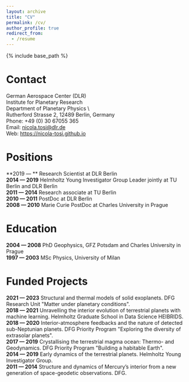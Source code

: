 ```yaml
---
layout: archive
title: "CV"
permalink: /cv/
author_profile: true
redirect_from:
  - /resume
---
```


{% include base_path %}

Contact
======
German Aerospace Center (DLR) \
Institute for Planetary Research \
Department of Planetary Physics \    
Rutherford Strasse 2, 12489 Berlin, Germany \
Phone: +49 (0) 30 67055 365 \
Email: nicola.tosi@dlr.de \
Web: https://nicola-tosi.github.io

Positions
======
**2019 —     **  Research Scientist at DLR Berlin \
**2014 — 2019**  Helmholtz Young Investigator Group Leader jointly at TU Berlin and DLR Berlin \
**2011 — 2014**  Research associate at TU Berlin \
**2010 — 2011**  PostDoc at DLR Berlin \
**2008 — 2010**  Marie Curie PostDoc at Charles University in Prague

Education
======
**2004 — 2008**  PhD Geophysics, GFZ Potsdam and Charles University in Prague \
**1997 — 2003**  MSc Physics, University of Milan

Funded Projects
======
**2021 — 2023** Structural and thermal models of solid exoplanets. DFG Research Unit "Matter under planetary conditions". \
**2018 — 2021** Unravelling the interior evolution of terrestrial planets with machine learning. Helmholtz Graduate School in Data Science HEIBRIDS. \
**2018 — 2020** Interior-atmosphere feedbacks and the nature of detected sub-Neptunian planets. DFG Priority Program "Exploring the diversity of extrasolar planets". \
**2017 — 2019** Crystallising the terrestrial magma ocean: Thermo- and Geodynamics. DFG Priority Program "Building a habitable Earth". \
**2014 — 2019** Early dynamics of the terrestrial planets. Helmholtz Young Investigator Group. \
**2011 — 2014** Structure and dynamics of Mercury’s interior from a new generation of space-geodetic observations. DFG. 
